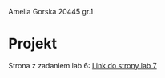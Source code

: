 Amelia Gorska 20445 gr.1


# Projekt

Strona z zadaniem lab 6: [Link do strony lab 7](https://gurska10028.github.io/GorskaAmeliaLabJS/lab7/react-app)


